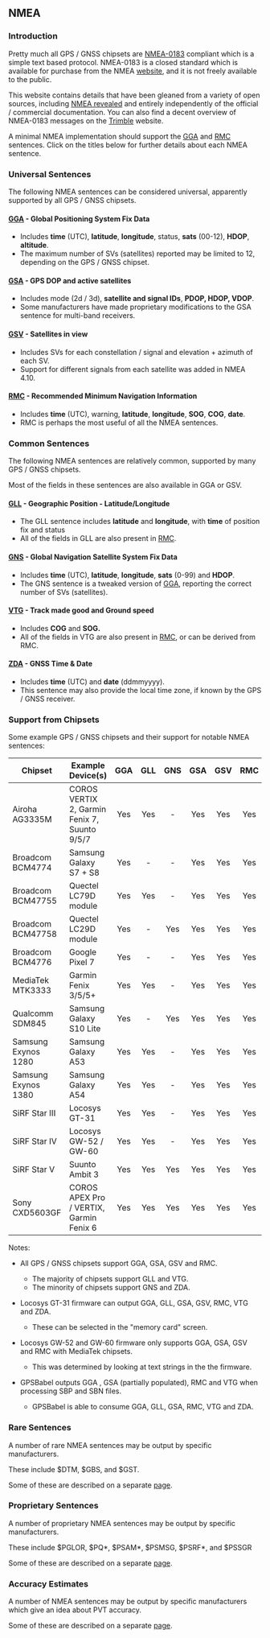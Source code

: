 ## NMEA

### Introduction

Pretty much all GPS / GNSS chipsets are [NMEA-0183](https://en.wikipedia.org/wiki/NMEA_0183) compliant which is a simple text based protocol. NMEA-0183 is a closed standard which is available for purchase from the NMEA [website](https://www.nmea.org/nmea-0183.html), and it is not freely available to the public.

This website contains details that have been gleaned from a variety of open sources, including [NMEA revealed](https://gpsd.gitlab.io/gpsd/NMEA.html) and entirely independently of the official / commercial documentation. You can also find a decent overview of NMEA-0183 messages on the [Trimble](https://receiverhelp.trimble.com/alloy-gnss/en-us/NMEA-0183messages_MessageOverview.html) website.

A minimal NMEA implementation should support the [GGA](messages/gga.md) and [RMC](messages/rmc.md) sentences. Click on the titles below for further details about each NMEA sentence.



### Universal Sentences

The following NMEA sentences can be considered universal, apparently supported by all GPS / GNSS chipsets.


#### [GGA](messages/gga.md) - Global Positioning System Fix Data

- Includes **time** (UTC), **latitude**, **longitude**, status, **sats** (00-12), **HDOP**, **altitude**.
- The maximum number of SVs (satellites) reported may be limited to 12, depending on the GPS / GNSS chipset.

#### [GSA](messages/gsa.md) - GPS DOP and active satellites

- Includes mode (2d / 3d), **satellite and signal IDs**, **PDOP, HDOP, VDOP**.
- Some manufacturers have made proprietary modifications to the GSA sentence for multi-band receivers.

#### [GSV](messages/gsv.md) - Satellites in view

- Includes SVs for each constellation / signal and elevation + azimuth of each SV.
- Support for different signals from each satellite was added in NMEA 4.10.

#### [RMC](messages/rmc.md) - Recommended Minimum Navigation Information

- Includes **time** (UTC), warning, **latitude**, **longitude**, **SOG**, **COG**, **date**.
- RMC is perhaps the most useful of all the NMEA sentences.




### Common Sentences

The following NMEA sentences are relatively common, supported by many GPS / GNSS chipsets.

Most of the fields in these sentences are also available in GGA or GSV.

#### **[GLL](messages/gll.md)** - Geographic Position - Latitude/Longitude

- The GLL sentence includes **latitude** and **longitude**, with **time** of position fix and status
- All of the fields in GLL are also present in [RMC](messages/rmc.md).

#### **[GNS](messages/gns.md)** - Global Navigation Satellite System Fix Data

- Includes **time** (UTC), **latitude**, **longitude**, **sats** (0-99) and **HDOP**.
- The GNS sentence is a tweaked version of [GGA](messages/gga.md), reporting the correct number of SVs (satellites).

#### **[VTG](messages/vtg.md)** - Track made good and Ground speed

- Includes **COG** and **SOG.**
- All of the fields in VTG are also present in [RMC](messages/rmc.md), or can be derived from RMC.

#### **[ZDA](messages/zda.md)** - GNSS Time & Date

- Includes **time** (UTC) and **date** (ddmmyyyy).
- This sentence may also provide the local time zone, if known by the GPS / GNSS receiver.



### Support from Chipsets

Some example GPS / GNSS chipsets and their support for notable NMEA sentences:

| Chipset             | Example Device(s)                             | GGA  | GLL  | GNS  | GSA  | GSV  | RMC  | VTG  | ZDA  |
| ------------------- | --------------------------------------------- | :--: | :--: | :--: | :--: | :--: | :--: | :--: | :--: |
| Airoha AG3335M      | COROS  VERTIX 2, Garmin Fenix 7, Suunto 9/5/7 | Yes  | Yes  |  -   | Yes  | Yes  | Yes  | Yes  | Yes  |
| Broadcom BCM4774    | Samsung  Galaxy S7 + S8                       | Yes  |  -   |  -   | Yes  | Yes  | Yes  |  -   |  -   |
| Broadcom BCM47755   | Quectel  LC79D module                         | Yes  | Yes  |  -   | Yes  | Yes  | Yes  | Yes  |  -   |
| Broadcom BCM47758   | Quectel  LC29D module                         | Yes  |  -   | Yes  | Yes  | Yes  | Yes  |  -   |  -   |
| Broadcom BCM4776    | Google  Pixel 7                               | Yes  |  -   |  -   | Yes  | Yes  | Yes  |  -   |  -   |
| MediaTek MTK3333    | Garmin  Fenix 3/5/5+                          | Yes  | Yes  |  -   | Yes  | Yes  | Yes  | Yes  | Yes  |
| Qualcomm SDM845     | Samsung  Galaxy S10 Lite                      | Yes  |  -   | Yes  | Yes  | Yes  | Yes  | Yes  |  -   |
| Samsung Exynos 1280 | Samsung  Galaxy A53                           | Yes  | Yes  |  -   | Yes  | Yes  | Yes  | Yes  |  -   |
| Samsung Exynos 1380 | Samsung  Galaxy A54                           | Yes  | Yes  |  -   | Yes  | Yes  | Yes  | Yes  |  -   |
| SiRF Star III       | Locosys  GT-31                                | Yes  | Yes  |  -   | Yes  | Yes  | Yes  | Yes  | Yes  |
| SiRF Star IV        | Locosys  GW-52 / GW-60                        | Yes  | Yes  |  -   | Yes  | Yes  | Yes  | Yes  | Yes  |
| SiRF Star V         | Suunto  Ambit 3                               | Yes  | Yes  | Yes  | Yes  | Yes  | Yes  | Yes  | Yes  |
| Sony CXD5603GF      | COROS  APEX Pro / VERTIX, Garmin  Fenix 6     | Yes  | Yes  | Yes  | Yes  | Yes  | Yes  | Yes  | Yes  |

Notes:

- All GPS / GNSS chipsets support GGA, GSA, GSV and RMC.
  - The majority of chipsets support GLL and VTG.
  - The minority of chipsets support GNS and ZDA.

- Locosys GT-31 firmware can output GGA, GLL, GSA, GSV, RMC, VTG and ZDA.
  - These can be selected in the "memory card" screen.

- Locosys GW-52 and GW-60 firmware only supports GGA, GSA, GSV and RMC with MediaTek chipsets.
  - This was determined by looking at text strings in the the firmware.

- GPSBabel outputs GGA , GSA (partially populated), RMC and VTG when processing SBP and SBN files.
  - GPSBabel is able to consume GGA, GLL, GSA, RMC, VTG and ZDA.



### Rare Sentences

A number of rare NMEA sentences may be output by specific manufacturers.

These include $DTM, $GBS, and $GST.

Some of these are described on a separate [page](rare.md).



### Proprietary Sentences

A number of proprietary NMEA sentences may be output by specific manufacturers.

These include $PGLOR, $PQ\*, $PSAM\*, $PSMSG, $PSRF\*, and $PSSGR

Some of these are described on a separate [page](proprietary/README.md).



### Accuracy Estimates

A number of NMEA sentences may be output by specific manufacturers which give an idea about PVT accuracy.

Some of these are described on a separate [page](../accuracy/nmea/README.md).

